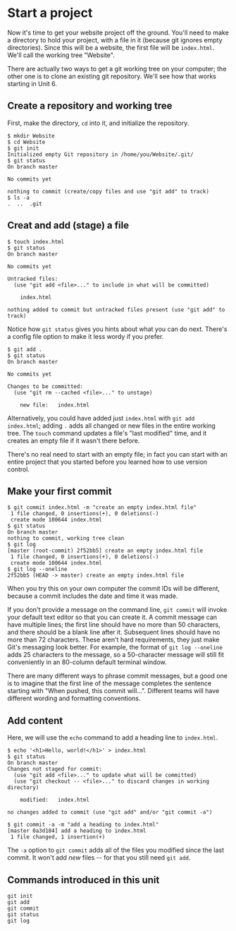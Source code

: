 # Start a project

Now it's time to get your website project off the ground.  You'll need to make
a directory to hold your project, with a file in it (because git ignores empty
directories).  Since this will be a website, the first file will be
`index.html`.  We'll call the working tree "Website".

There are actually two ways to get a git working tree on your computer; the
other one is to clone an existing git repository.  We'll see how that works
starting in Unit 6.

## Create a repository and working tree

First, make the directory, `cd` into it, and initialize the repository.

```
$ mkdir Website
$ cd Website
$ git init
Initialized empty Git repository in /home/you/Website/.git/
$ git status
On branch master

No commits yet

nothing to commit (create/copy files and use "git add" to track)
$ ls -a
.  ..  .git
```

## Creat and add (stage) a file


```
$ touch index.html
$ git status
On branch master

No commits yet

Untracked files:
  (use "git add <file>..." to include in what will be committed)

	index.html

nothing added to commit but untracked files present (use "git add" to track)
```

Notice how `git status` gives you hints about what you can do next.  There's a
config file option to make it less wordy if you prefer.

```
$ git add .
$ git status
On branch master

No commits yet

Changes to be committed:
  (use "git rm --cached <file>..." to unstage)

	new file:   index.html

```

Alternatively, you could have added just `index.html` with `git add
index.html`; adding `.` adds all changed or new files in the entire working
tree.  The `touch` command updates a file's "last modified" time, and it
creates an empty file if it wasn't there before.

There's no real need to start with an empty file; in fact you can start with
an entire project that you started before you learned how to use version
control.

## Make your first commit


```
$ git commit index.html -m "create an empty index.html file"
 1 file changed, 0 insertions(+), 0 deletions(-)
 create mode 100644 index.html
$ git status
On branch master
nothing to commit, working tree clean
$ git log
[master (root-commit) 2f52bb5] create an empty index.html file
 1 file changed, 0 insertions(+), 0 deletions(-)
 create mode 100644 index.html
$ git log --oneline
2f52bb5 (HEAD -> master) create an empty index.html file
```

When you try this on your own computer the commit IDs will be different,
because a commit includes the date and time it was made.

If you don't provide a message on the command line, `git commit` will invoke
your default text editor so that you can create it.  A commit message can have
multiple lines; the first line should have no more than 50 characters, and
there should be a blank line after it.  Subsequent lines should have no more
than 72 characters.  These aren't hard requirements, they just make Git's
messaging look better.  For example, the format of `git log --oneline` adds
25 characters to the message, so a 50-character message will still fit
conveniently in an 80-column default terminal window.

There are many different ways to phrase commit messages, but a good one is to
imagine that the first line of the message completes the sentence starting
with "When pushed, this commit will...".  Different teams will have different
wording and formatting conventions.

## Add content

Here, we will use the `echo` command to add a heading line to `index.html`.


```
$ echo '<h1>Hello, world!</h1>' > index.html
$ git status
On branch master
Changes not staged for commit:
  (use "git add <file>..." to update what will be committed)
  (use "git checkout -- <file>..." to discard changes in working directory)

	modified:   index.html

no changes added to commit (use "git add" and/or "git commit -a")

$ git commit -a -m "add a heading to index.html"
[master 0a3d184] add a heading to index.html
 1 file changed, 1 insertion(+)
```

The `-a` option to `git commit` adds all of the files you modified since the
last commit.  It won't add _new_ files -- for that you still need `git add`.

## Commands introduced in this unit

```
git init
git add 
git commit
git status
git log
```
